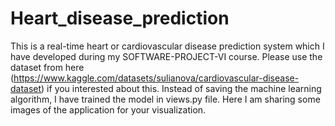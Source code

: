 # Heart_disease_prediction
This is a real-time heart or cardiovascular disease prediction system which I have developed during my SOFTWARE-PROJECT-VI course. Please use the dataset from here (https://www.kaggle.com/datasets/sulianova/cardiovascular-disease-dataset) if you interested about this. Instead of saving the machine learning algorithm, I have trained the model in views.py file. Here I am sharing some images of the application for your visualization.
